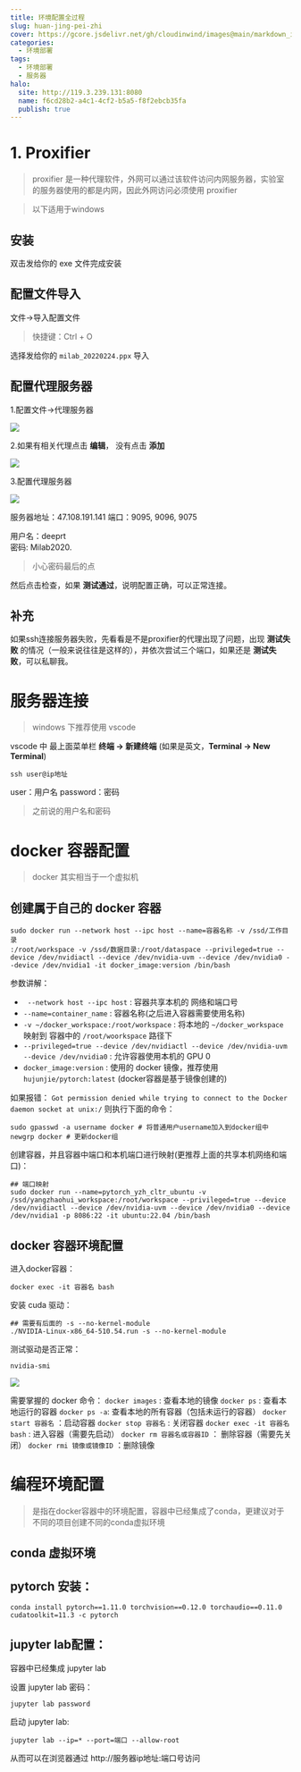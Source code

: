 ```yaml
---
title: 环境配置全过程
slug: huan-jing-pei-zhi
cover: https://gcore.jsdelivr.net/gh/cloudinwind/images@main/markdown_images/20240825121254714.webp
categories:
  - 环境部署
tags:
  - 环境部署
  - 服务器
halo:
  site: http://119.3.239.131:8080
  name: f6cd28b2-a4c1-4cf2-b5a5-f8f2ebcb35fa
  publish: true
---
```

# 1. Proxifier

> proxifier 是一种代理软件，外网可以通过该软件访问内网服务器，实验室的服务器使用的都是内网，因此外网访问必须使用 proxifier

> 以下适用于windows
## 安装

双击发给你的 exe 文件完成安装

## 配置文件导入

文件->导入配置文件
> 快捷键：Ctrl + O

选择发给你的 `milab_20220224.ppx` 导入

## 配置代理服务器

1.配置文件->代理服务器

![](https://raw.githubusercontent.com/cloudinwind/images/main/markdown_images/202408251119645.png)

2.如果有相关代理点击 **编辑**， 没有点击 **添加**

![](https://raw.githubusercontent.com/cloudinwind/images/main/markdown_images/202408251121121.png)

3.配置代理服务器

![](https://raw.githubusercontent.com/cloudinwind/images/main/markdown_images/202408251122829.png)

服务器地址：47.108.191.141 
端口：9095, 9096, 9075 

用户名：deeprt  
密码: Milab2020.   
> 小心密码最后的点

然后点击检查，如果 **测试通过**，说明配置正确，可以正常连接。

## 补充

如果ssh连接服务器失败，先看看是不是proxifier的代理出现了问题，出现 **测试失败** 的情况（一般来说往往是这样的），并依次尝试三个端口，如果还是 **测试失败**，可以私聊我。

# 服务器连接

> windows 下推荐使用 vscode

vscode 中 最上面菜单栏 **终端 -> 新建终端** (如果是英文，**Terminal -> New Terminal**)

```shell
ssh user@ip地址
```

user：用户名
password：密码
> 之前说的用户名和密码



# docker 容器配置

> docker 其实相当于一个虚拟机

## 创建属于自己的 docker 容器

```shell
sudo docker run --network host --ipc host --name=容器名称 -v /ssd/工作目录
:/root/workspace -v /ssd/数据目录:/root/dataspace --privileged=true --device /dev/nvidiactl --device /dev/nvidia-uvm --device /dev/nvidia0 --device /dev/nvidia1 -it docker_image:version /bin/bash
```

参数讲解：
- ` --network host --ipc host` : 容器共享本机的 网络和端口号
- `--name=container_name` : 容器名称(之后进入容器需要使用名称)
- `-v ~/docker_workspace:/root/workspace` : 将本地的 `~/docker_workspace` 映射到 容器中的 `/root/woorkspace` 路径下
- `--privileged=true --device /dev/nvidiactl --device /dev/nvidia-uvm --device /dev/nvidia0` : 允许容器使用本机的 GPU 0
- `docker_image:version` : 使用的 docker 镜像，推荐使用 `hujunjie/pytorch:latest` (docker容器是基于镜像创建的)


如果报错：  `Got permission denied while trying to connect to the Docker daemon socket at unix:/`
则执行下面的命令：
```shell
sudo gpasswd -a username docker # 将普通用户username加入到docker组中  
newgrp docker # 更新docker组
```

创建容器，并且容器中端口和本机端口进行映射(更推荐上面的共享本机网络和端口)：
```shell
## 端口映射​
sudo docker run --name=pytorch_yzh_cltr_ubuntu -v /ssd/yangzhaohui_workspace:/root/workspace --privileged=true --device /dev/nvidiactl --device /dev/nvidia-uvm --device /dev/nvidia0 --device /dev/nvidia1 -p 8086:22 -it ubuntu:22.04 /bin/bash​
```



## docker 容器环境配置

进入docker容器：
```shell
docker exec -it 容器名 bash
```

安装 cuda 驱动：
```shell
## 需要有后面的 -s --no-kernel-module
./NVIDIA-Linux-x86_64-510.54.run -s --no-kernel-module 
```

测试驱动是否正常：
```shell
nvidia-smi
```
![](https://raw.githubusercontent.com/cloudinwind/images/main/markdown_images/202408251156236.png)


需要掌握的 docker 命令：
`docker images` : 查看本地的镜像
`docker ps` : 查看本地运行的容器
`docker ps -a`: 查看本地的所有容器（包括未运行的容器）
`docker start 容器名` ：启动容器
`docker stop 容器名` : 关闭容器
`docker exec -it 容器名 bash` : 进入容器（需要先启动）
`docker rm 容器名或容器ID` ： 删除容器（需要先关闭）
`docker rmi 镜像或镜像ID` ：删除镜像

# 编程环境配置


> 是指在docker容器中的环境配置，容器中已经集成了conda，更建议对于不同的项目创建不同的conda虚拟环境

## conda 虚拟环境



## pytorch 安装：
```shell
conda install pytorch==1.11.0 torchvision==0.12.0 torchaudio==0.11.0 cudatoolkit=11.3 -c pytorch
```


## jupyter lab配置：

容器中已经集成 jupyter lab

设置 jupyter lab 密码：
```shell
jupyter lab password
```

启动 jupyter lab:

```shell
jupyter lab --ip=* --port=端口 --allow-root
```

从而可以在浏览器通过 http://服务器ip地址:端口号访问